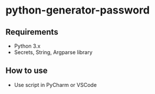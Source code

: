 # python-generator-password
## Requirements

- Python 3.x
- Secrets, String, Argparse library

## How to use
- Use script in PyCharm or VSCode

